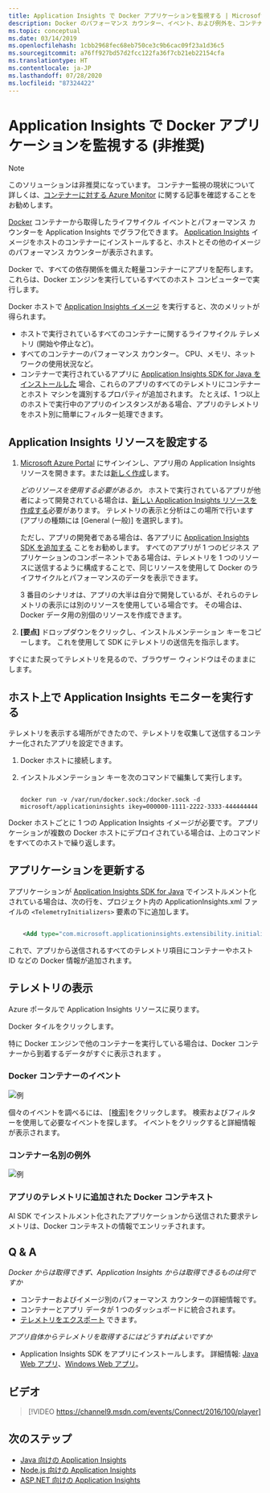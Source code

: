 ```yaml
---
title: Application Insights で Docker アプリケーションを監視する | Microsoft Docs
description: Docker のパフォーマンス カウンター、イベント、および例外を、コンテナー化されたアプリからのテレメトリと共に Application Insights に表示できます。
ms.topic: conceptual
ms.date: 03/14/2019
ms.openlocfilehash: 1cbb2968fec68eb750ce3c9b6cac09f23a1d36c5
ms.sourcegitcommit: a76ff927bd57d2fcc122fa36f7cb21eb22154cfa
ms.translationtype: HT
ms.contentlocale: ja-JP
ms.lasthandoff: 07/28/2020
ms.locfileid: "87324422"
---
```

# <a name="monitor-docker-applications-in-application-insights-deprecated"></a>Application Insights で Docker アプリケーションを監視する (非推奨)

> [!NOTE]
> このソリューションは非推奨になっています。 コンテナー監視の現状について詳しくは、[コンテナーに対する Azure Monitor](../insights/container-insights-overview.md) に関する記事を確認することをお勧めします。

[Docker](https://www.docker.com/) コンテナーから取得したライフサイクル イベントとパフォーマンス カウンターを Application Insights でグラフ化できます。 [Application Insights](https://hub.docker.com/r/microsoft/applicationinsights/) イメージをホストのコンテナーにインストールすると、ホストとその他のイメージのパフォーマンス カウンターが表示されます。

Docker で、すべての依存関係を備えた軽量コンテナーにアプリを配布します。 これらは、Docker エンジンを実行しているすべてのホスト コンピューターで実行します。

Docker ホストで [Application Insights イメージ](https://hub.docker.com/r/microsoft/applicationinsights/) を実行すると、次のメリットが得られます。

* ホストで実行されているすべてのコンテナーに関するライフサイクル テレメトリ (開始や停止など)。
* すべてのコンテナーのパフォーマンス カウンター。 CPU、メモリ、ネットワークの使用状況など。
* コンテナーで実行されているアプリに [Application Insights SDK for Java をインストールした](./java-get-started.md) 場合、これらのアプリのすべてのテレメトリにコンテナーとホスト マシンを識別するプロパティが追加されます。 たとえば、1 つ以上のホストで実行中のアプリのインスタンスがある場合、アプリのテレメトリをホスト別に簡単にフィルター処理できます。

## <a name="set-up-your-application-insights-resource"></a>Application Insights リソースを設定する

1. [Microsoft Azure Portal](https://azure.com) にサインインし、アプリ用の Application Insights リソースを開きます。または[新しく作成](./create-new-resource.md)します。 
   
    *どのリソースを使用する必要があるか。* ホストで実行されているアプリが他者によって開発されている場合は、[新しい Application Insights リソースを作成する](./create-new-resource.md)必要があります。 テレメトリの表示と分析はこの場所で行います (アプリの種類には [General (一般)] を選択します)。
   
    ただし、アプリの開発者である場合は、各アプリに [Application Insights SDK を追加する](./java-get-started.md) ことをお勧めします。 すべてのアプリが 1 つのビジネス アプリケーションのコンポーネントである場合は、テレメトリを 1 つのリソースに送信するように構成することで、同じリソースを使用して Docker のライフサイクルとパフォーマンスのデータを表示できます。 
   
    3 番目のシナリオは、アプリの大半は自分で開発しているが、それらのテレメトリの表示には別のリソースを使用している場合です。 その場合は、Docker データ用の別個のリソースを作成できます。

2. **[要点]** ドロップダウンをクリックし、インストルメンテーション キーをコピーします。 これを使用して SDK にテレメトリの送信先を指示します。

すぐにまた戻ってテレメトリを見るので、ブラウザー ウィンドウはそのままにします。

## <a name="run-the-application-insights-monitor-on-your-host"></a>ホスト上で Application Insights モニターを実行する

テレメトリを表示する場所ができたので、テレメトリを収集して送信するコンテナー化されたアプリを設定できます。

1. Docker ホストに接続します。
2. インストルメンテーション キーを次のコマンドで編集して実行します。
   
   ```
   
   docker run -v /var/run/docker.sock:/docker.sock -d microsoft/applicationinsights ikey=000000-1111-2222-3333-444444444
   ```

Docker ホストごとに 1 つの Application Insights イメージが必要です。 アプリケーションが複数の Docker ホストにデプロイされている場合は、上のコマンドをすべてのホストで繰り返します。

## <a name="update-your-app"></a>アプリケーションを更新する
アプリケーションが [Application Insights SDK for Java](./java-get-started.md) でインストルメント化されている場合は、次の行を、プロジェクト内の ApplicationInsights.xml ファイルの `<TelemetryInitializers>` 要素の下に追加します。

```xml

    <Add type="com.microsoft.applicationinsights.extensibility.initializer.docker.DockerContextInitializer"/> 
```

これで、アプリから送信されるすべてのテレメトリ項目にコンテナーやホスト ID などの Docker 情報が追加されます。

## <a name="view-your-telemetry"></a>テレメトリの表示
Azure ポータルで Application Insights リソースに戻ります。

Docker タイルをクリックします。

特に Docker エンジンで他のコンテナーを実行している場合は、Docker コンテナーから到着するデータがすぐに表示されます 。

### <a name="docker-container-events"></a>Docker コンテナーのイベント
![例](./media/docker/13.png)

個々のイベントを調べるには、 [[検索]](./diagnostic-search.md)をクリックします。 検索およびフィルターを使用して必要なイベントを探します。 イベントをクリックすると詳細情報が表示されます。

### <a name="exceptions-by-container-name"></a>コンテナー名別の例外
![例](./media/docker/14.png)

### <a name="docker-context-added-to-app-telemetry"></a>アプリのテレメトリに追加された Docker コンテキスト
AI SDK でインストルメント化されたアプリケーションから送信された要求テレメトリは、Docker コンテキストの情報でエンリッチされます。

## <a name="q--a"></a>Q & A
*Docker からは取得できず、Application Insights からは取得できるものは何ですか*

* コンテナーおよびイメージ別のパフォーマンス カウンターの詳細情報です。
* コンテナーとアプリ データが 1 つのダッシュボードに統合されます。
* [テレメトリをエクスポート](export-telemetry.md) できます。

*アプリ自体からテレメトリを取得するにはどうすればよいですか*

* Application Insights SDK をアプリにインストールします。 詳細情報: [Java Web アプリ](./java-get-started.md)、[Windows Web アプリ](./asp-net.md)。

## <a name="video"></a>ビデオ

> [!VIDEO https://channel9.msdn.com/events/Connect/2016/100/player]

## <a name="next-steps"></a>次のステップ

* [Java 向けの Application Insights](./java-get-started.md)
* [Node.js 向けの Application Insights](./nodejs.md)
* [ASP.NET 向けの Application Insights](./asp-net.md)

